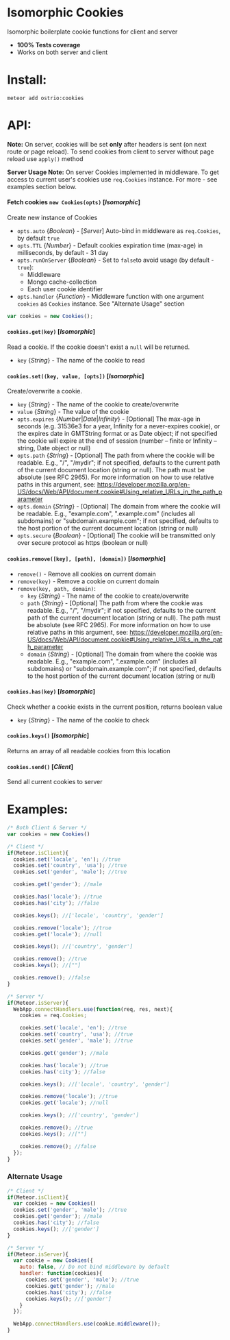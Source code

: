 Isomorphic Cookies
========
Isomorphic boilerplate cookie functions for client and server

 - __100% Tests coverage__
 - Works on both server and client

Install:
========
```shell
meteor add ostrio:cookies
```

API:
========
__Note:__ On server, cookies will be set __only__ after headers is sent (on next route or page reload). To send cookies from client to server without page reload use `apply()` method

__Server Usage Note:__ On server Cookies implemented in middleware. To get access to current user's cookies use `req.Cookies` instance. For more - see examples section below.

#### Fetch cookies `new Cookies(opts)` [*Isomorphic*]
  Create new instance of Cookies
  - `opts.auto` {*Boolean*} - [*Server*] Auto-bind in middleware as `req.Cookies`, by default `true`
  - `opts.TTL`  {*Number*} - Default cookies expiration time (max-age) in milliseconds, by default - 31 day
  - `opts.runOnServer` {*Boolean*} - Set to `false`to avoid usage (by default - `true`):
    * Middleware
    * Mongo cache-collection
    * Each user cookie identifier
  - `opts.handler` {*Function*} - Middleware function with one argument `cookies` as `Cookies` instance. See "Alternate Usage" section
```javascript
var cookies = new Cookies();
```

#### `cookies.get(key)` [*Isomorphic*]
  Read a cookie. If the cookie doesn't exist a `null` will be returned.
  - `key` {*String*} - The name of the cookie to read

#### `cookies.set((key, value, [opts])` [*Isomorphic*]
  Create/overwrite a cookie.
  - `key` {*String*} - The name of the cookie to create/overwrite
  - `value` {*String*} - The value of the cookie
  - `opts.expires` {*Number*|*Date*|*Infinity*}  - [Optional] The max-age in seconds (e.g. 31536e3 for a year, Infinity for a never-expires cookie), or the expires date in GMTString format or as Date object; if not specified the cookie will expire at the end of session (number – finite or Infinity – string, Date object or null)
  - `opts.path` {*String*} - [Optional] The path from where the cookie will be readable. E.g., "/", "/mydir"; if not specified, defaults to the current path of the current document location (string or null). The path must be absolute (see RFC 2965). For more information on how to use relative paths in this argument, see: https://developer.mozilla.org/en-US/docs/Web/API/document.cookie#Using_relative_URLs_in_the_path_parameter
  - `opts.domain` {*String*} - [Optional] The domain from where the cookie will be readable. E.g., "example.com", ".example.com" (includes all subdomains) or "subdomain.example.com"; if not specified, defaults to the host portion of the current document location (string or null)
  - `opts.secure` {*Boolean*} - [Optional] The cookie will be transmitted only over secure protocol as https (boolean or null)

#### `cookies.remove([key], [path], [domain])` [*Isomorphic*]
 - `remove()` - Remove all cookies on current domain
 - `remove(key)` - Remove a cookie on current domain
 - `remove(key, path, domain)`:
    - `key` {*String*} - The name of the cookie to create/overwrite
    - `path` {*String*} - [Optional] The path from where the cookie was readable. E.g., "/", "/mydir"; if not specified, defaults to the current path of the current document location (string or null). The path must be absolute (see RFC 2965). For more information on how to use relative paths in this argument, see: https://developer.mozilla.org/en-US/docs/Web/API/document.cookie#Using_relative_URLs_in_the_path_parameter
    - `domain` {*String*} - [Optional] The domain from where the cookie was readable. E.g., "example.com", ".example.com" (includes all subdomains) or "subdomain.example.com"; if not specified, defaults to the host portion of the current document location (string or null)

#### `cookies.has(key)` [*Isomorphic*]
 Check whether a cookie exists in the current position, returns boolean value
 - `key` {*String*} - The name of the cookie to check

#### `cookies.keys()` [*Isomorphic*]
  Returns an array of all readable cookies from this location

#### `cookies.send()` [*Client*]
  Send all current cookies to server



Examples:
=========
```javascript
/* Both Client & Server */
var cookies = new Cookies()

/* Client */
if(Meteor.isClient){
  cookies.set('locale', 'en'); //true
  cookies.set('country', 'usa'); //true
  cookies.set('gender', 'male'); //true

  cookies.get('gender'); //male

  cookies.has('locale'); //true
  cookies.has('city'); //false

  cookies.keys(); //['locale', 'country', 'gender']

  cookies.remove('locale'); //true
  cookies.get('locale'); //null

  cookies.keys(); //['country', 'gender']

  cookies.remove(); //true
  cookies.keys(); //[""]

  cookies.remove(); //false
}

/* Server */
if(Meteor.isServer){
  WebApp.connectHandlers.use(function(req, res, next){
    cookies = req.Cookies;

    cookies.set('locale', 'en'); //true
    cookies.set('country', 'usa'); //true
    cookies.set('gender', 'male'); //true

    cookies.get('gender'); //male

    cookies.has('locale'); //true
    cookies.has('city'); //false

    cookies.keys(); //['locale', 'country', 'gender']

    cookies.remove('locale'); //true
    cookies.get('locale'); //null

    cookies.keys(); //['country', 'gender']

    cookies.remove(); //true
    cookies.keys(); //[""]

    cookies.remove(); //false
  });
}
```

### Alternate Usage
```javascript
/* Client */
if(Meteor.isClient){
  var cookies = new Cookies()
  cookies.set('gender', 'male'); //true
  cookies.get('gender'); //male
  cookies.has('city'); //false
  cookies.keys(); //['gender']
}

/* Server */
if(Meteor.isServer){
  var cookie = new Cookies({
    auto: false, // Do not bind middleware by default
    handler: function(cookies){
      cookies.set('gender', 'male'); //true
      cookies.get('gender'); //male
      cookies.has('city'); //false
      cookies.keys(); //['gender']
    }
  });

  WebApp.connectHandlers.use(cookie.middleware());
}
```